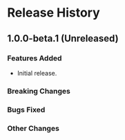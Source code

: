 # Release History

## 1.0.0-beta.1 (Unreleased)

### Features Added

- Initial release.

### Breaking Changes

### Bugs Fixed

### Other Changes
